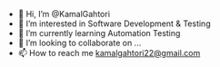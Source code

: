 - 👋 Hi, I’m @KamalGahtori
- 👀 I’m interested in Software Development & Testing
- 🌱 I’m currently learning Automation Testing
- 💞️ I’m looking to collaborate on ...
- 📫 How to reach me kamalgahtori22@gmail.com

<!---
KamalGahtori/KamalGahtori is a ✨ special ✨ repository because its `README.md` (this file) appears on your GitHub profile.
You can click the Preview link to take a look at your changes.
--->
